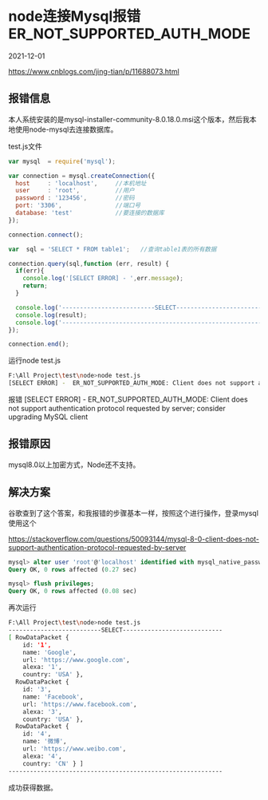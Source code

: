 # node连接Mysql报错ER_NOT_SUPPORTED_AUTH_MODE

2021-12-01

https://www.cnblogs.com/jing-tian/p/11688073.html

## 报错信息

本人系统安装的是mysql-installer-community-8.0.18.0.msi这个版本，然后我本地使用node-mysql去连接数据库。

test.js文件

```js
var mysql  = require('mysql');  

var connection = mysql.createConnection({     
  host     : 'localhost',     //本机地址
  user     : 'root',          //用户
  password : '123456',        //密码
  port: '3306',               //端口号
  database: 'test'            //要连接的数据库
});

connection.connect();

var  sql = 'SELECT * FROM table1';   //查询table1表的所有数据

connection.query(sql,function (err, result) {
  if(err){
    console.log('[SELECT ERROR] - ',err.message);
    return;
  }

  console.log('--------------------------SELECT----------------------------');
  console.log(result);
  console.log('------------------------------------------------------------\n\n');  
});

connection.end();
```

运行node test.js

```bash
F:\All Project\test\node>node test.js
[SELECT ERROR] -  ER_NOT_SUPPORTED_AUTH_MODE: Client does not support authentication protocol requested by server; consider upgrading MySQL client
```

报错 [SELECT ERROR] - ER_NOT_SUPPORTED_AUTH_MODE: Client does not support authentication protocol requested by server; consider upgrading MySQL client

## 报错原因

mysql8.0以上加密方式，Node还不支持。

## 解决方案

谷歌查到了这个答案，和我报错的步骤基本一样，按照这个进行操作，登录mysql使用这个

https://stackoverflow.com/questions/50093144/mysql-8-0-client-does-not-support-authentication-protocol-requested-by-server

```sql
mysql> alter user 'root'@'localhost' identified with mysql_native_password by '123456';
Query OK, 0 rows affected (0.27 sec)

mysql> flush privileges;
Query OK, 0 rows affected (0.08 sec)
```

再次运行

```bash
F:\All Project\test\node>node test.js
--------------------------SELECT----------------------------
[ RowDataPacket {
    id: '1',
    name: 'Google',
    url: 'https://www.google.com',
    alexa: '1',
    country: 'USA' },
  RowDataPacket {
    id: '3',
    name: 'Facebook',
    url: 'https://www.facebook.com',
    alexa: '3',
    country: 'USA' },
  RowDataPacket {
    id: '4',
    name: '微博',
    url: 'https://www.weibo.com',
    alexa: '4',
    country: 'CN' } ]
------------------------------------------------------------
```

成功获得数据。
